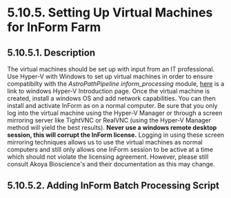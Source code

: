 # 5.10.5. Setting Up Virtual Machines for InForm Farm
## 5.10.5.1. Description
The virtual machines should be set up with input from an IT professional. Use Hyper-V with Windows to set up virtual machines in order to ensure compatibilty with the *AstroPathPipeline* *inform_processing* module, [here](https://docs.microsoft.com/en-us/virtualization/hyper-v-on-windows/about/) is a link to windows Hyper-V Introduction page. Once the virtual machine is created, install a windows OS and add network capabilities. You can then install and activate InForm as on a normal computer. Be sure that you only log into the virtual machine using the Hyper-V Manager or through a screen mirroring server like TightVNC or RealVNC (using the Hyper-V Manager method will yield the best results). **Never use a windows remote desktop session, this will corrupt the InForm license.** Logging in using these screen mirroring techniques allows us to use the virtual machines as normal computers and still only allows one InForm session to be active at a time which should not violate the licensing agreement. However, please still consult Akoya Bioscience's and their documentation as this may change.

## 5.10.5.2. Adding InForm Batch Processing Script
